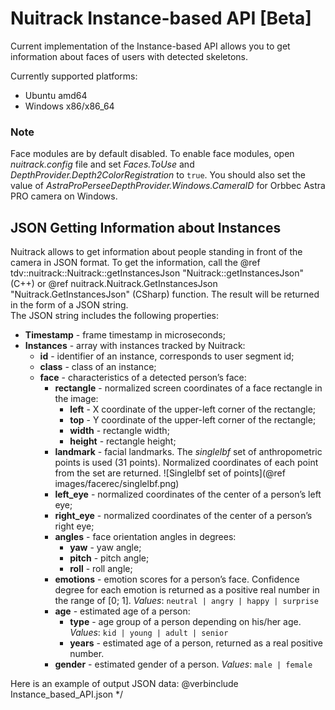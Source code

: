 # Nuitrack Instance-based API [Beta]

Current implementation of the Instance-based API allows you to get information about faces of users with detected skeletons.

Currently supported platforms:
* Ubuntu amd64
* Windows x86/x86_64

### Note
Face modules are by default disabled. To enable face modules, open *nuitrack.config* file and set *Faces.ToUse* and *DepthProvider.Depth2ColorRegistration* to `true`.
You should also set the value of *AstraProPerseeDepthProvider.Windows.CameraID* for Orbbec Astra PRO camera on Windows.

## JSON Getting Information about Instances

Nuitrack allows to get information about people standing in front of the camera in JSON format. To get the information, call the @ref tdv::nuitrack::Nuitrack::getInstancesJson "Nuitrack::getInstancesJson" (C++) or @ref nuitrack.Nuitrack.GetInstancesJson "Nuitrack.GetInstancesJson" (CSharp) function. The result will be returned in the form of a JSON string.<br>
The JSON string includes the following properties:

* <b>Timestamp</b> - frame timestamp in microseconds;
* <b>Instances</b> - array with instances tracked by Nuitrack:
     * <b>id</b> - identifier of an instance, corresponds to user segment id;
     * <b>class</b> - class of an instance;
     * <b>face</b> - characteristics of a detected person’s face:
          * <b>rectangle</b> - normalized screen coordinates of a face rectangle in the image:
              * <b>left</b> - X coordinate of the upper-left corner of the rectangle;
              * <b>top</b> - Y coordinate of the upper-left corner of the rectangle;
              * <b>width</b> - rectangle width;
              * <b>height</b> - rectangle height;
          * <b>landmark</b> - facial landmarks. The *singlelbf* set of anthropometric points is used (31 points). Normalized coordinates of each point from the set are returned. ![Singlelbf set of points](@ref images/facerec/singlelbf.png)
          * <b>left_eye</b> - normalized coordinates of the center of a person’s left eye;
          * <b>right_eye</b> - normalized coordinates of the center of a person’s right eye;
          * <b>angles</b> - face orientation angles in degrees:
              * <b>yaw</b> - yaw angle;
              * <b>pitch</b> - pitch angle;
              * <b>roll</b> - roll angle;
          * <b>emotions</b> - emotion scores for a person’s face. Confidence degree for each emotion is returned as a positive real number in the range of [0; 1]. <i>Values</i>: `neutral | angry | happy | surprise`
          * <b>age</b> - estimated age of a person:
              * <b>type</b> - age group of a person depending on his/her age. <i>Values</i>: `kid | young | adult | senior`
              * <b>years</b> - estimated age of a person, returned as a real positive number.
          * <b>gender</b> - estimated gender of a person. <i>Values</i>: `male | female`

Here is an example of output JSON data:
@verbinclude Instance_based_API.json
*/
